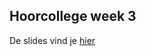 ## Hoorcollege week 3

De slides vind je [hier](https://ci.mprog.nl/course/lectures/week3/slides.pdf)
